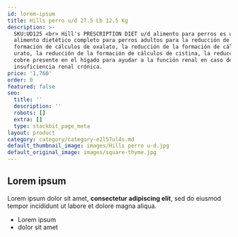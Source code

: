 ```yaml
---
id: lorem-ipsum
title: Hills perro u/d 27.5 Lb 12.5 Kg
description: >-
  SKU:UD125 <br> Hill's PRESCRIPTION DIET u/d alimento para perros es un
  alimento dietético completo para perros adultos para la reducción de la
  formación de cálculos de oxalato, la reducción de la formación de cálculos de
  urato, la reducción de la formación de cálculos de cistina, la reducción del
  cobre presente en el hígado para ayudar a la función renal en caso de
  insuficiencia renal crónica.
price: '1,760'
order: 0
featured: false
seo:
  title: ''
  description: ''
  robots: []
  extra: []
  type: stackbit_page_meta
layout: product
category: category/category-e2l57ul4s.md
default_thumbnail_image: images/Hills perro u-d.jpg
default_original_image: images/square-thyme.jpg
---
```

## Lorem ipsum

Lorem ipsum dolor sit amet, **consectetur adipiscing elit**, sed do eiusmod tempor incididunt ut labore et dolore magna aliqua.

- Lorem ipsum
- dolor sit amet